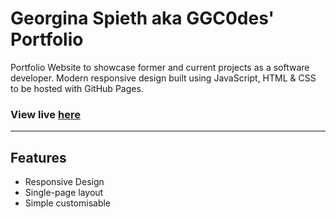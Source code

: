 # Georgina Spieth aka GGC0des' Portfolio

Portfolio Website to showcase former and current projects as a software developer.
Modern responsive design built using JavaScript, HTML & CSS to be hosted with GitHub Pages.

### View live <a href="https://ggc0des.github.io/portfolio/">here</a> 

---
## Features
- Responsive Design
- Single-page layout
- Simple customisable
